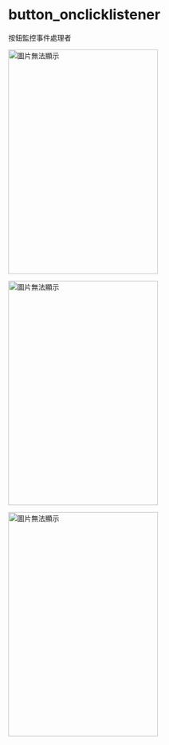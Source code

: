 # button_onclicklistener
按鈕監控事件處理者

<P Align=left><img src="https://github.com/Angus1226/button_onclicklistener/blob/master/%EF%BC%B2.png" 
alt="圖片無法顯示" title="執行結果" width="300px" height="450px">

<img src="https://github.com/Angus1226/button_onclicklistener/blob/master/%EF%BC%A7.png" 
alt="圖片無法顯示" title="執行結果" width="300px" height="450px">

<P Align=><img src="https://github.com/Angus1226/button_onclicklistener/blob/master/%EF%BC%A2.png" 
alt="圖片無法顯示" title="執行結果" width="300px" height="450px">
